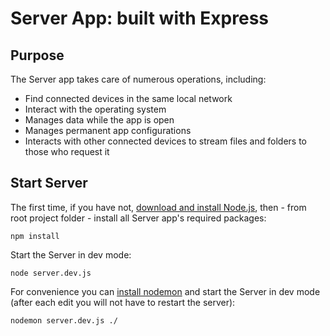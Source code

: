 # Server App: built with Express

## Purpose
The Server app takes care of numerous operations, including:

* Find connected devices in the same local network
* Interact with the operating system
* Manages data while the app is open
* Manages permanent app configurations
* Interacts with other connected devices to stream files and folders to those who request it

## Start Server
The first time, if you have not, [download and install Node.js](https://nodejs.org/en/download/), then - from root project folder - install all Server app's required packages:

`npm install`

Start the Server in dev mode:

`node server.dev.js`

For convenience you can [install nodemon](https://www.npmjs.com/package/nodemon) and start the Server in dev mode (after each edit you will not have to restart the server): 

`nodemon server.dev.js ./`